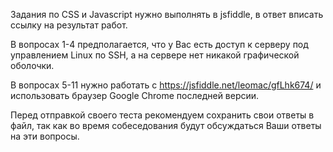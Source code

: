 Задания по CSS и Javascript нужно выполнять в jsfiddle, в ответ вписать ссылку на результат работ.

В вопросах 1-4 предполагается, что у Вас есть доступ к серверу под управлением Linux по SSH, а на сервере нет никакой графической оболочки.

В вопросах 5-11 нужно работать с https://jsfiddle.net/leomac/gfLhk674/  и использовать браузер Google Chrome последней версии.

Перед отправкой своего теста рекомендуем сохранить свои ответы в файл, так как во время собеседования будут обсуждаться Ваши ответы на эти вопросы.
